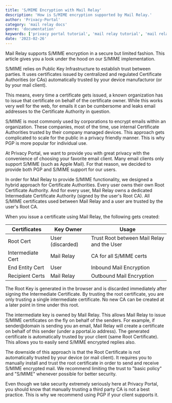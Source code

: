 ```yaml
---
title: 'S/MIME Encryption with Mail Relay'
description: 'How is S/MIME encryption supported by Mail Relay.'
author: 'Privacy-Portal'
category: 'mail relay docs'
genre: 'documentation'
keywords: ['privacy portal tutorial', 'mail relay tutorial', 'mail relay smime encryption', 'mail relay under the hood', 'how does mail relay support smime']
date: '2023-02-26'
---
```


Mail Relay supports S/MIME encryption in a secure but limited fashion. This article gives you a look under the hood on our S/MIME implementation.

S/MIME relies on Public Key Infrastructure to establish trust between parties. It uses certificates issued by centralized and regulated Certificate Authorities (or CAs) automatically trusted by your device manufacturor (or by your mail client).

This means, every time a certificate gets issued, a known organization has to issue that certificate on behalf of the certificate owner. While this works very well for the web, for emails it can be cumbersome and leaks email addresses to the Certificate Authority in question.

S/MIME is most commonly used by corporations to encrypt emails within an organization. These companies, most of the time, use internal Certificate Authorities trusted by their company managed devices. This approach gets complicated to scale for the public in a privacy friendly manner. This is why PGP is more popular for individual use.

At Privacy Portal, we want to provide you with great privacy with the convenience of choosing your favorite email client. Many email clients only support S/MIME (such as Apple Mail). For that reason, we decided to provide both PGP and S/MIME support for our users.

In order for Mail Relay to provide S/MIME functionality, we designed a hybrid approach for Certificate Authorities. Every user owns their own Root Certificate Authority. And for every user, Mail Relay owns a dedicated Intermediate Certificate Authority (signed by the user's Root CA). All S/MIME certificates used between Mail Relay and a user are trusted by the user's Root CA.

When you issue a certificate using Mail Relay, the following gets created:

| Certificates      | Key Owner        | Usage                                      |
| ----------------- | ---------------- | ------------------------------------------ |
| Root Cert         | User (discarded) | Trust Root between Mail Relay and the User |
| Intermediate Cert | Mail Relay       | CA for all S/MIME certs                    |
| End Entity Cert   | User             | Inbound Mail Encryption                    |
| Recipient Certs   | Mail Relay       | Outbound Mail Encryption                   |

The Root Key is generated in the browser and is discarded immediately after signing the Intermediate Certificate. By trusting the root certificate, you are only trusting a single intermediate certificate. No new CA can be created at a later point in time under this root.

The intermediate key is owned by Mail Relay. This allows Mail Relay to issue S/MIME certificates on the fly on behalf of the senders. For example, if sender@domain is sending you an email, Mail Relay will create a certificate on behalf of this sender (under a pportal.io address). The generated certificate is automatically trusted by your client (same Root Certificate). This allows you to easily send S/MIME encrypted replies also.

The downside of this approach is that the Root Certificate is not automatically trusted by your device (or mail client). It requires you to manually install and trust the root certificate in order to send and receive S/MIME encrypted mail. We recommend limiting the trust to "basic policy" and "S/MIME" whenever possible for better security.

Even though we take security extremely seriously here at Privacy Portal, you should know that manually trusting a third party CA is not a best practice. This is why we recommend using PGP if your client supports it.
